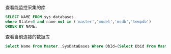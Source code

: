 查看能监控采集的库

```SQL
SELECT NAME FROM sys.databases
where State=0 and name not in ('master','model','msdb','tempdb')
ORDER BY NAME;
```

查看当前连接的数据库

```sql
Select Name From Master..SysDataBases Where DbId=(Select Dbid From Master..SysProcesses Where Spid = @@spid);
```

